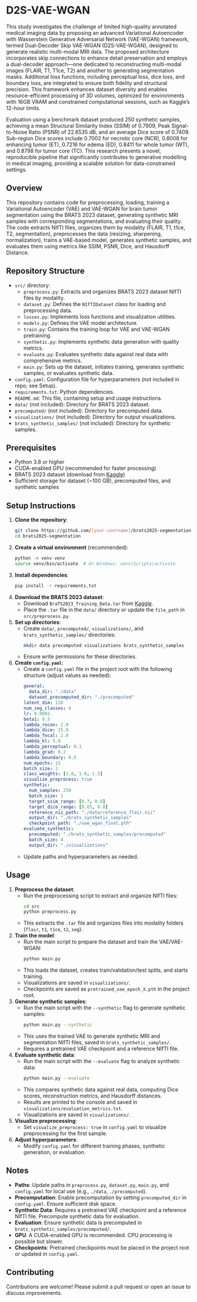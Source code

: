 # D2S-VAE-WGAN

This study investigates the challenge of limited high-quality annotated medical imaging data by proposing an advanced Variational Autoencoder with Wasserstein Generative Adversarial Network (VAE-WGAN) framework, termed Dual-Decoder Skip VAE-WGAN (D2S-VAE-WGAN), designed to generate realistic multi-modal MRI data. The proposed architecture incorporates skip connections to enhance detail preservation and employs a dual-decoder approach—one dedicated to reconstructing multi-modal images (FLAIR, T1, T1ce, T2) and another to generating segmentation masks. Additional loss functions, including perceptual loss, dice loss, and boundary loss, are integrated to ensure both fidelity and structural precision. This framework enhances dataset diversity and enables resource-efficient processing of 3D volumes, optimized for environments with 16GB VRAM and constrained computational sessions, such as Kaggle’s 12-hour limits. 

Evaluation using a benchmark dataset produced 250 synthetic samples, achieving a mean Structural Similarity Index (SSIM) of 0.7909, Peak Signal-to-Noise Ratio (PSNR) of 22.6535 dB, and an average Dice score of 0.7409. Sub-region Dice scores include 0.7002 for necrotic core (NCR), 0.8008 for enhancing tumor (ET), 0.7216 for edema (ED), 0.8411 for whole tumor (WT), and 0.8798 for tumor core (TC). This research presents a novel, reproducible pipeline that significantly contributes to generative modelling in medical imaging, providing a scalable solution for data-constrained settings.

## Overview
This repository contains code for preprocessing, loading, training a Variational Autoencoder (VAE) and VAE-WGAN for brain tumor segmentation using the BRATS 2023 dataset, generating synthetic MRI samples with corresponding segmentations, and evaluating their quality. The code extracts NIfTI files, organizes them by modality (FLAIR, T1, t1ce, T2, segmentation), preprocesses the data (resizing, sharpening, normalization), trains a VAE-based model, generates synthetic samples, and evaluates them using metrics like SSIM, PSNR, Dice, and Hausdorff Distance.

## Repository Structure
- `src/` directory:
  - `preprocess.py`: Extracts and organizes BRATS 2023 dataset NIfTI files by modality.
  - `dataset.py`: Defines the `NIfTIDataset` class for loading and preprocessing data.
  - `losses.py`: Implements loss functions and visualization utilities.
  - `models.py`: Defines the VAE model architecture.
  - `train.py`: Contains the training loop for VAE and VAE-WGAN pretraining.
  - `synthetic.py`: Implements synthetic data generation with quality metrics.
  - `evaluate.py`: Evaluates synthetic data against real data with comprehensive metrics.
  - `main.py`: Sets up the dataset, initiates training, generates synthetic samples, or evaluates synthetic data.
- `config.yaml`: Configuration file for hyperparameters (not included in repo; see Setup).
- `requirements.txt`: Python dependencies.
- `README.md`: This file, containing setup and usage instructions.
- `data/` (not included): Directory for BRATS 2023 dataset.
- `precomputed/` (not included): Directory for precomputed data.
- `visualizations/` (not included): Directory for output visualizations.
- `brats_synthetic_samples/` (not included): Directory for synthetic samples.

## Prerequisites
- Python 3.8 or higher
- CUDA-enabled GPU (recommended for faster processing)
- BRATS 2023 dataset (download from [Kaggle](https://www.kaggle.com/datasets/dschettler8845/brats-2021-task1))
- Sufficient storage for dataset (~100 GB), precomputed files, and synthetic samples

## Setup Instructions
1. **Clone the repository**:
   ```bash
   git clone https://github.com/[your-username]/brats2025-segmentation.git
   cd brats2025-segmentation
   ```
2. **Create a virtual environment** (recommended):
   ```bash
   python -m venv venv
   source venv/bin/activate  # On Windows: venv\Scripts\activate
   ```
3. **Install dependencies**:
   ```bash
   pip install -r requirements.txt
   ```
4. **Download the BRATS 2023 dataset**:
   - Download `BraTS2023_Training_Data.tar` from [Kaggle](https://www.kaggle.com/datasets/dschettler8845/brats-2021-task1).
   - Place the `.tar` file in the `data/` directory or update the `file_path` in `src/preprocess.py`.
5. **Set up directories**:
   - Create `data/`, `precomputed/`, `visualizations/`, and `brats_synthetic_samples/` directories:
     ```bash
     mkdir data precomputed visualizations brats_synthetic_samples
     ```
   - Ensure write permissions for these directories.
6. **Create `config.yaml`**:
   - Create a `config.yaml` file in the project root with the following structure (adjust values as needed):
     ```yaml
     general:
       data_dir: "./data"
       dataset_precomputed_dir: "./precomputed"
     latent_dim: 128
     num_seg_classes: 4
     lr: 0.0001
     beta1: 0.5
     lambda_recon: 2.0
     lambda_dice: 15.0
     lambda_focal: 2.0
     lambda_kl: 5.0
     lambda_perceptual: 0.1
     lambda_grad: 0.2
     lambda_boundary: 0.5
     num_epochs: 15
     batch_size: 2
     class_weights: [3.0, 1.0, 1.5]
     visualize_preprocess: true
     synthetic:
       num_samples: 250
       batch_size: 1
       target_ssim_range: [0.7, 0.8]
       target_dice_range: [0.65, 0.8]
       reference_nii_path: "./data/reference_flair.nii"
       output_dir: "./brats_synthetic_samples"
       checkpoint_path: "./vae_wgan_final.pth"
     evaluate_synthetic:
       precomputed: "./brats_synthetic_samples/precomputed"
       batch_size: 4
       output_dir: "./visualizations"
     ```
   - Update paths and hyperparameters as needed.

## Usage
1. **Preprocess the dataset**:
   - Run the preprocessing script to extract and organize NIfTI files:
     ```bash
     cd src
     python preprocess.py
     ```
   - This extracts the `.tar` file and organizes files into modality folders (`flair`, `t1`, `t1ce`, `t2`, `seg`).
2. **Train the model**:
   - Run the main script to prepare the dataset and train the VAE/VAE-WGAN:
     ```bash
     python main.py
     ```
   - This loads the dataset, creates train/validation/test splits, and starts training.
   - Visualizations are saved in `visualizations/`.
   - Checkpoints are saved as `pretrained_vae_epoch_X.pth` in the project root.
3. **Generate synthetic samples**:
   - Run the main script with the `--synthetic` flag to generate synthetic samples:
     ```bash
     python main.py --synthetic
     ```
   - This uses the trained VAE to generate synthetic MRI and segmentation NIfTI files, saved in `brats_synthetic_samples/`.
   - Requires a pretrained VAE checkpoint and a reference NIfTI file.
4. **Evaluate synthetic data**:
   - Run the main script with the `--evaluate` flag to analyze synthetic data:
     ```bash
     python main.py --evaluate
     ```
   - This compares synthetic data against real data, computing Dice scores, reconstruction metrics, and Hausdorff distances.
   - Results are printed to the console and saved in `visualizations/evaluation_metrics.txt`.
   - Visualizations are saved in `visualizations/`.
5. **Visualize preprocessing**:
   - Set `visualize_preprocess: true` in `config.yaml` to visualize preprocessing for the first sample.
6. **Adjust hyperparameters**:
   - Modify `config.yaml` for different training phases, synthetic generation, or evaluation.

## Notes
- **Paths**: Update paths in `preprocess.py`, `dataset.py`, `main.py`, and `config.yaml` for local use (e.g., `./data`, `./precomputed`).
- **Precomputation**: Enable precomputation by setting `precomputed_dir` in `config.yaml`. Ensure sufficient disk space.
- **Synthetic Data**: Requires a pretrained VAE checkpoint and a reference NIfTI file. Precompute synthetic data for evaluation.
- **Evaluation**: Ensure synthetic data is precomputed in `brats_synthetic_samples/precomputed/`.
- **GPU**: A CUDA-enabled GPU is recommended. CPU processing is possible but slower.
- **Checkpoints**: Pretrained checkpoints must be placed in the project root or updated in `config.yaml`.

## Contributing
Contributions are welcome! Please submit a pull request or open an issue to discuss improvements.
